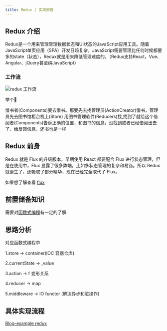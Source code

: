 ```yaml
---
title: Redux | 实现原理
---
```


## Redux 介绍

Redux是一个用来管理管理数据状态和UI状态的JavaScript应用工具。随着JavaScript单页应用（SPA）开发日趋复杂，JavaScript需要管理比任何时候都要多的state（状态），Redux就是用来降低管理难度的。（Redux支持React，Vue、Angular、jQuery甚至纯JavaScript）

### 工作流

![redux 工作流](/images/framework/redux_flow.png)

举个🌰

借书者(Components)要去借书。那要先去找管理员(ActionCreator)借书，管理员先去图书馆柜台机上(Store) 用图书管理软件(Reducers)找,找到了就给这个借阅者(Components)告诉正确的位置，和图书的信息，没找到或者已经借阅出去了，给反馈信息，还书也是一样

## Redux 前身

Redux 就是 Flux 的升级版本，早期使用 React 都要配合 Flux 进行状态管理，但是在使用中，Flux 显露了很多弊端，比如多状态管理的复杂和易错。所以 Redux 就诞生了，还吸取了部分精华，现在已经完全取代了 Flux。

如果想了解查看 [flux](http://facebook.github.io/flux/)

## 前置储备知识

需要对[函数式编程](thinking/functional_programming.md)有一定的了解

## 思路分析

对应函数式编程中

1.store -> container(IOC 容器仓库)

2.currentState -> _value

3.action -> f 变形关系

4.reducer -> map

5.middleware -> IO functor (解决异步和脏操作)

## 具体实现流程

[Blog-example redux](https://github.com/HondryTravis/Blog-example/tree/master/packages/redux)
